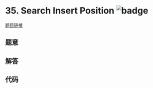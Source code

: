 # 35. Search Insert Position ![badge](https://img.shields.io/badge/-easy-green?style=flat-square)

[题目链接](https://leetcode.com/problems/search-insert-position)

## 题意

## 解答

## 代码

